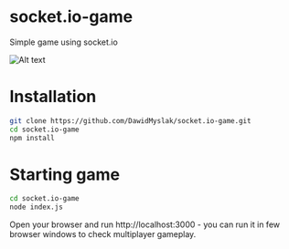 # socket.io-game
Simple game using socket.io

![Alt text](http://dawid.myslak.me/images/socket-io-game.png "Socket.io Game")

# Installation

```bash
git clone https://github.com/DawidMyslak/socket.io-game.git
cd socket.io-game
npm install
```

# Starting game

```bash
cd socket.io-game
node index.js
```

Open your browser and run http://localhost:3000 - you can run it in few browser windows to check multiplayer gameplay.